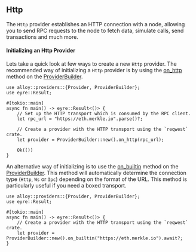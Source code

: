 ## Http

The `Http` provider establishes an HTTP connection with a node, allowing you to send RPC requests to the node to fetch data, simulate calls, send transactions and much more.

#### Initializing an Http Provider

Lets take a quick look at few ways to create a new `Http` provider. The recommended way of initializing a `Http` provider is by using the [on_http](https://alloy-rs.github.io/alloy/alloy_provider/builder/struct.ProviderBuilder.html#method.on_http) method on the [ProviderBuilder](https://alloy-rs.github.io/alloy/alloy_provider/builder/struct.ProviderBuilder.html).

```rust,ignore
use alloy::providers::{Provider, ProviderBuilder};
use eyre::Result;

#[tokio::main]
async fn main() -> eyre::Result<()> {
    // Set up the HTTP transport which is consumed by the RPC client.
    let rpc_url = "https://eth.merkle.io".parse()?;

    // Create a provider with the HTTP transport using the `reqwest` crate.
    let provider = ProviderBuilder::new().on_http(rpc_url);

    Ok(())
}
```

An alternative way of initializing is to use the [on_builtin](https://alloy-rs.github.io/alloy/alloy_provider/builder/struct.ProviderBuilder.html#method.on_builtin) method on the [ProviderBuilder](https://alloy-rs.github.io/alloy/alloy_provider/builder/struct.ProviderBuilder.html). This method will automatically determine the connection type (`Http`, `Ws` or `Ipc`) depending on the format of the URL. This method is particularly useful if you need a boxed transport.

```rust,ignore
use alloy::providers::{Provider, ProviderBuilder};
use eyre::Result;

#[tokio::main]
async fn main() -> eyre::Result<()> {
    // Create a provider with the HTTP transport using the `reqwest` crate.
    let provider = ProviderBuilder::new().on_builtin("https://eth.merkle.io").await?;
}
```